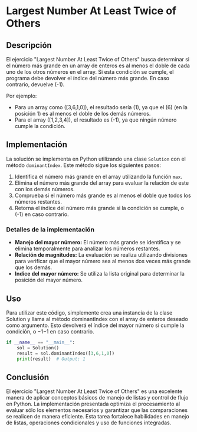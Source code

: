 # Largest Number At Least Twice of Others

## Descripción

El ejercicio "Largest Number At Least Twice of Others" busca determinar si el número más grande en un array de enteros es al menos el doble de cada uno de los otros números en el array. Si esta condición se cumple, el programa debe devolver el índice del número más grande. En caso contrario, devuelve \(-1\).

Por ejemplo:

- Para un array como \([3,6,1,0]\), el resultado sería \(1\), ya que el \(6\) (en la posición 1) es al menos el doble de los demás números.
- Para el array \([1,2,3,4]\), el resultado es \(-1\), ya que ningún número cumple la condición.

## Implementación

La solución se implementa en Python utilizando una clase `Solution` con el método `dominantIndex`. Este método sigue los siguientes pasos:

1. Identifica el número más grande en el array utilizando la función `max`.
2. Elimina el número más grande del array para evaluar la relación de este con los demás números.
3. Comprueba si el número más grande es al menos el doble que todos los números restantes.
4. Retorna el índice del número más grande si la condición se cumple, o \(-1\) en caso contrario.

### Detalles de la implementación

- **Manejo del mayor número:** El número más grande se identifica y se elimina temporalmente para analizar los números restantes.
- **Relación de magnitudes:** La evaluación se realiza utilizando divisiones para verificar que el mayor número sea al menos dos veces más grande que los demás.
- **Indice del mayor número:** Se utiliza la lista original para determinar la posición del mayor número.

## Uso

Para utilizar este código, simplemente crea una instancia de la clase Solution y llama al método dominantIndex con el array de enteros deseado como argumento. Esto devolverá el índice del mayor número si cumple la condición, o −1−1 en caso contrario.

```python
if __name__ == "__main__":
    sol = Solution()
    result = sol.dominantIndex([3,6,1,0])
    print(result)  # Output: 1
```

## Conclusión

El ejercicio "Largest Number At Least Twice of Others" es una excelente manera de aplicar conceptos básicos de manejo de listas y control de flujo en Python. La implementación presentada optimiza el procesamiento al evaluar sólo los elementos necesarios y garantizar que las comparaciones se realicen de manera eficiente. Esta tarea fortalece habilidades en manejo de listas, operaciones condicionales y uso de funciones integradas.
